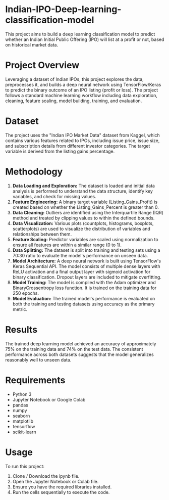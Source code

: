 # Indian-IPO-Deep-learning-classification-model
This project aims to build a deep learning classification model to predict whether an Indian Initial Public Offering (IPO) will list at a profit or not, based on historical market data.

# Project Overview
Leveraging a dataset of Indian IPOs, this project explores the data, preprocesses it, and builds a deep neural network using TensorFlow/Keras to predict the binary outcome of an IPO listing (profit or loss). The project follows a standard machine learning workflow including data exploration, cleaning, feature scaling, model building, training, and evaluation.

# Dataset
The project uses the "Indian IPO Market Data" dataset from Kaggel, which contains various features related to IPOs, including issue price, issue size, and subscription details from different investor categories. The target variable is derived from the listing gains percentage.

# Methodology
1. **Data Loading and Exploration:** The dataset is loaded and initial data analysis is performed to understand the data structure, identify key variables, and check for missing values.
2. **Feature Engineering:** A binary target variable (Listing_Gains_Profit) is created based on whether the Listing_Gains_Percent is greater than 0.
3. **Data Cleaning:** Outliers are identified using the Interquartile Range (IQR) method and treated by clipping values to within the defined bounds.
4. **Data Visualization:** Various plots (countplots, histograms, boxplots, scatterplots) are used to visualize the distribution of variables and relationships between them.
5. **Feature Scaling:** Predictor variables are scaled using normalization to ensure all features are within a similar range (0 to 1).
6. **Data Splitting:** The dataset is split into training and testing sets using a 70:30 ratio to evaluate the model's performance on unseen data.
7. **Model Architecture:** A deep neural network is built using TensorFlow's Keras Sequential API. The model consists of multiple dense layers with ReLU activation and a final output layer with sigmoid activation for binary classification. Dropout layers are included to mitigate overfitting.
8. **Model Training:** The model is compiled with the Adam optimizer and BinaryCrossentropy loss function. It is trained on the training data for 250 epochs.
9. **Model Evaluation:** The trained model's performance is evaluated on both the training and testing datasets using accuracy as the primary metric.
# Results
The trained deep learning model achieved an accuracy of approximately 75% on the training data and 74% on the test data. The consistent performance across both datasets suggests that the model generalizes reasonably well to unseen data.

# Requirements
- Python 3
- Jupyter Notebook or Google Colab
- pandas
- numpy
- seaborn
- matplotlib
- tensorflow
- scikit-learn
# Usage
To run this project:

1. Clone / Download the ipynb file.
2. Open the Jupyter Notebook or Colab file.
3. Ensure you have the required libraries installed.
4. Run the cells sequentially to execute the code.
